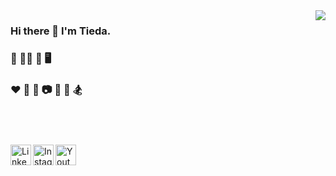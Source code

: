 <img align="right" src="https://github-readme-stats.vercel.app/api?username=weitieda&show_icons=true&icon_color=4f95f0&text_color=718096&bg_color=ffffff&hide_title=true&count_private=true" />

### Hi there 👋 I'm Tieda. 

### 🎯 👨‍💻 📱 🖥 

### ♥️ 🎹 🎸 📷 🏓 🏀 🏂

<br />

#

[<img align="left" alt="LinkedIn" width="33px" src="https://img.icons8.com/fluent/96/000000/linkedin.png" />][linkedin] 
[<img align="left" alt="Instagram" width="33px" src="https://img.icons8.com/fluent/96/000000/instagram-new.png" />][instagram]
[<img align="left" alt="Youtube" width="33px" src="https://img.icons8.com/fluent/96/000000/youtube-play.png" />][ytb]

[instagram]: https://instagram.com/twei3
[linkedin]: https://linkedin.com/in/tieda
[ytb]: https://www.youtube.com/channel/UC_k166vBPbUmyflrHuoP_3w
